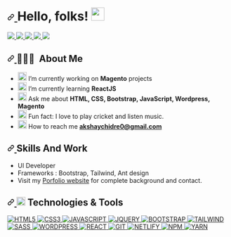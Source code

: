 <h1>
    <a id="user-content-hello-folks-" class="anchor" aria-hidden="true" href="#hello-folks-">
        <svg class="octicon octicon-link" viewBox="0 0 16 16" version="1.1" width="16" height="16" aria-hidden="true">
            <path fill-rule="evenodd" d="M7.775 3.275a.75.75 0 001.06 1.06l1.25-1.25a2 2 0 112.83 2.83l-2.5 2.5a2 2 0 01-2.83 0 .75.75 0 00-1.06 1.06 3.5 3.5 0 004.95 0l2.5-2.5a3.5 3.5 0 00-4.95-4.95l-1.25 1.25zm-4.69 9.64a2 2 0 010-2.83l2.5-2.5a2 2 0 012.83 0 .75.75 0 001.06-1.06 3.5 3.5 0 00-4.95 0l-2.5 2.5a3.5 3.5 0 004.95 4.95l1.25-1.25a.75.75 0 00-1.06-1.06l-1.25 1.25a2 2 0 01-2.83 0z"></path>
        </svg>
    </a>
    Hello, folks! 
    <a target="_blank" rel="noopener noreferrer" href="https://raw.githubusercontent.com/MartinHeinz/MartinHeinz/master/wave.gif">
        <img src="https://raw.githubusercontent.com/MartinHeinz/MartinHeinz/master/wave.gif" width="30px" style="max-width:100%;">
    </a>
</h1>
<p>
    <a href="linkedin.com/in/akshay-chidre-9b621b166/" rel="nofollow" target="_blank">
        <img
            src="https://camo.githubusercontent.com/a493f6833f99fb3c85788d6d9305e6b7a42b838e5ee5d138fd9a8214a7e77472/68747470733a2f2f696d672e736869656c64732e696f2f62616467652f6c696e6b6564696e2d2532333030373742352e7376673f267374796c653d666f722d7468652d6261646765266c6f676f3d6c696e6b6564696e266c6f676f436f6c6f723d7768697465"
            data-canonical-src="https://img.shields.io/badge/linkedin-%230077B5.svg?&amp;style=for-the-badge&amp;logo=linkedin&amp;logoColor=white"
            style="max-width:100%;">
    </a> 
    <a href="https://twitter.com/AkshayChidre" rel="nofollow" target="_blank">
        <img src="https://camo.githubusercontent.com/e1c2fd3bcd4ed13889ed78d1e814261a7cfbc79ae826198b7813850b15a8d956/68747470733a2f2f696d672e736869656c64732e696f2f62616467652f747769747465722d2532333144413146322e7376673f267374796c653d666f722d7468652d6261646765266c6f676f3d74776974746572266c6f676f436f6c6f723d7768697465"
            data-canonical-src="https://img.shields.io/badge/twitter-%231DA1F2.svg?&amp;style=for-the-badge&amp;logo=twitter&amp;logoColor=white"
            style="max-width:100%;">
    </a> 
    <a href="https://codepen.io/akshaychidre" rel="nofollow" target="_blank">
        <img src="https://img.shields.io/badge/Codepen-000000?style=for-the-badge&logo=codepen&logoColor=white"
            style="max-width:100%;">
    </a>
    <a href="https://www.instagram.com/chidreakshay/" rel="nofollow" target="_blank">
        <img src="https://camo.githubusercontent.com/5c3f3164b340475c38f1ec3d8c6d0c6e8656fbccac25d06cfb86477079b88638/68747470733a2f2f696d672e736869656c64732e696f2f62616467652f696e7374616772616d2d2532334534343035462e7376673f267374796c653d666f722d7468652d6261646765266c6f676f3d696e7374616772616d266c6f676f436f6c6f723d7768697465"
            data-canonical-src="https://img.shields.io/badge/instagram-%23E4405F.svg?&amp;style=for-the-badge&amp;logo=instagram&amp;logoColor=white"
            style="max-width:100%;">
    </a>
    <a href="https://www.facebook.com/akshay.chidre.7" rel="nofollow" target="_blank">
        <img src="https://img.shields.io/badge/Facebook-1877F2?style=for-the-badge&logo=facebook&logoColor=white"
            style="max-width:100%;">
    </a>
</p>
<h2>
    <a id="user-content-skills-and-work" class="anchor" aria-hidden="true" href="#skills-and-work">
        <svg class="octicon octicon-link" viewBox="0 0 16 16" version="1.1" width="16" height="16" aria-hidden="true">
            <path fill-rule="evenodd" d="M7.775 3.275a.75.75 0 001.06 1.06l1.25-1.25a2 2 0 112.83 2.83l-2.5 2.5a2 2 0 01-2.83 0 .75.75 0 00-1.06 1.06 3.5 3.5 0 004.95 0l2.5-2.5a3.5 3.5 0 00-4.95-4.95l-1.25 1.25zm-4.69 9.64a2 2 0 010-2.83l2.5-2.5a2 2 0 012.83 0 .75.75 0 001.06-1.06 3.5 3.5 0 00-4.95 0l-2.5 2.5a3.5 3.5 0 004.95 4.95l1.25-1.25a.75.75 0 00-1.06-1.06l-1.25 1.25a2 2 0 01-2.83 0z"></path>
        </svg>
    </a>
    👨🏻&zwj;💻 &nbsp;About Me
</h2>
<ul>
    <li><g-emoji class="g-emoji" alias="telescope" fallback-src="https://github.githubassets.com/images/icons/emoji/unicode/1f52d.png"><img class="emoji" alt="telescope" height="20" width="20" src="https://github.githubassets.com/images/icons/emoji/unicode/1f52d.png"></g-emoji> I’m currently working on <strong>Magento</strong> projects</li>
    <li><g-emoji class="g-emoji" alias="seedling" fallback-src="https://github.githubassets.com/images/icons/emoji/unicode/1f331.png"><img class="emoji" alt="seedling" height="20" width="20" src="https://github.githubassets.com/images/icons/emoji/unicode/1f331.png"></g-emoji> I’m currently learning <strong>ReactJS</strong></li>
    <li><g-emoji class="g-emoji" alias="speech_balloon" fallback-src="https://github.githubassets.com/images/icons/emoji/unicode/1f4ac.png"><img class="emoji" alt="speech_balloon" height="20" width="20" src="https://github.githubassets.com/images/icons/emoji/unicode/1f4ac.png"></g-emoji> Ask me about <strong> HTML, CSS, Bootstrap, JavaScript, Wordpress, Magento</strong></li>
    <li><g-emoji class="g-emoji" alias="zap" fallback-src="https://github.githubassets.com/images/icons/emoji/unicode/26a1.png"><img class="emoji" alt="zap" height="20" width="20" src="https://github.githubassets.com/images/icons/emoji/unicode/26a1.png"></g-emoji> Fun fact: I love to play cricket and listen music.</li>
    <li>
            <g-emoji class="g-emoji" alias="mailbox" fallback-src="https://github.githubassets.com/images/icons/emoji/unicode/1f4eb.png">
                <img class="emoji" alt="mailbox" height="20" width="20" src="https://github.githubassets.com/images/icons/emoji/unicode/1f4eb.png">
            </g-emoji> 
            How to reach me 
            <strong>
                <a href="akshaychidre0@gmail.com">
                    akshaychidre0@gmail.com
                </a>
            </strong>
    </li>
</ul>
<h2>
    <a id="user-content-skills-and-work" class="anchor" aria-hidden="true" href="#skills-and-work">
        <svg class="octicon octicon-link" viewBox="0 0 16 16" version="1.1" width="16" height="16" aria-hidden="true">
            <path fill-rule="evenodd" d="M7.775 3.275a.75.75 0 001.06 1.06l1.25-1.25a2 2 0 112.83 2.83l-2.5 2.5a2 2 0 01-2.83 0 .75.75 0 00-1.06 1.06 3.5 3.5 0 004.95 0l2.5-2.5a3.5 3.5 0 00-4.95-4.95l-1.25 1.25zm-4.69 9.64a2 2 0 010-2.83l2.5-2.5a2 2 0 012.83 0 .75.75 0 001.06-1.06 3.5 3.5 0 00-4.95 0l-2.5 2.5a3.5 3.5 0 004.95 4.95l1.25-1.25a.75.75 0 00-1.06-1.06l-1.25 1.25a2 2 0 01-2.83 0z"></path>
        </svg>
    </a>
    Skills And Work
</h2>
<ul>
    <li>UI Developer</li>
    <li>Frameworks : Bootstrap, Tailwind, Ant design </li>
    <li>Visit my <a href="https://www.akshaychidre.com/" rel="nofollow">Porfolio website</a> for complete background and contact.</li>
</ul>
<h2>
    <a id="user-content--technologies--tools" class="anchor" aria-hidden="true" href="#-technologies--tools">
        <svg class="octicon octicon-link" viewBox="0 0 16 16" version="1.1" width="16" height="16" aria-hidden="true">
            <path fill-rule="evenodd" d="M7.775 3.275a.75.75 0 001.06 1.06l1.25-1.25a2 2 0 112.83 2.83l-2.5 2.5a2 2 0 01-2.83 0 .75.75 0 00-1.06 1.06 3.5 3.5 0 004.95 0l2.5-2.5a3.5 3.5 0 00-4.95-4.95l-1.25 1.25zm-4.69 9.64a2 2 0 010-2.83l2.5-2.5a2 2 0 012.83 0 .75.75 0 001.06-1.06 3.5 3.5 0 00-4.95 0l-2.5 2.5a3.5 3.5 0 004.95 4.95l1.25-1.25a.75.75 0 00-1.06-1.06l-1.25 1.25a2 2 0 01-2.83 0z"></path>
        </svg>
    </a>
    <g-emoji class="g-emoji" alias="wrench" fallback-src="https://github.githubassets.com/images/icons/emoji/unicode/1f527.png">
        <img class="emoji" alt="wrench" height="20" width="20" src="https://github.githubassets.com/images/icons/emoji/unicode/1f527.png">
    </g-emoji>    Technologies &amp; Tools
</h2>
<a href="https://www.w3schools.com/html" target="_blank">
    <img src="https://img.shields.io/badge/HTML5-E34F26?style=for-the-badge&logo=html5&logoColor=white" alt="HTML5">
</a>
<a href="https://www.w3schools.com/css" target="_blank">
    <img src="https://img.shields.io/badge/CSS3-1572B6?style=for-the-badge&logo=css3&logoColor=white" alt="CSS3">
</a>
<a href="https://javascript.info" target="_blank">
    <img src="https://img.shields.io/badge/JavaScript-F7DF1E?style=for-the-badge&logo=javascript&logoColor=black" alt="JAVASCRIPT">
</a>
<a href="https://jquery.com" target="_blank">
    <img src="https://img.shields.io/badge/jQuery-0769AD?style=for-the-badge&logo=jquery&logoColor=white" alt="JQUERY">
</a>
<a href="https://getbootstrap.com" target="_blank">
    <img src="https://img.shields.io/badge/Bootstrap-563D7C?style=for-the-badge&logo=bootstrap&logoColor=white" alt="BOOTSTRAP">
</a>
<a href="https://tailwindcss.com" target="_blank">
    <img src="https://img.shields.io/badge/Tailwind_CSS-38B2AC?style=for-the-badge&logo=tailwind-css&logoColor=white" alt="TAILWIND">
</a>    
<a href="https://sass-lang.com" target="_blank">
    <img src="https://img.shields.io/badge/Sass-CC6699?style=for-the-badge&logo=sass&logoColor=white" alt="SASS">
</a>
<a href="https://wordpress.org" target="_blank">
    <img src="https://img.shields.io/badge/Wordpress-21759B?style=for-the-badge&logo=wordpress&logoColor=white" alt="WORDPRESS">
</a>
<a href="https://reactjs.org" target="_blank">
    <img src="https://img.shields.io/badge/React-20232A?style=for-the-badge&logo=react&logoColor=61DAFB" alt="REACT">
</a>
<a href="https://git-scm.com" target="_blank">
    <img src="https://img.shields.io/badge/Git-F05032?style=for-the-badge&logo=git&logoColor=white" alt="GIT">
</a>
<a href="https://www.netlify.com" target="_blank">
    <img src="https://img.shields.io/badge/Netlify-00C7B7?style=for-the-badge&logo=netlify&logoColor=white" alt="NETLIFY">
</a>
<a href="https://www.npmjs.com" target="_blank">
    <img src="https://img.shields.io/badge/npm-CB3837?style=for-the-badge&logo=npm&logoColor=white" alt="NPM">
</a>
<a href="https://yarnpkg.com" target="_blank">
    <img src="https://img.shields.io/badge/Yarn-2C8EBB?style=for-the-badge&logo=yarn&logoColor=white" alt="YARN">
</a>
